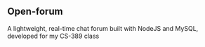 ## Open-forum ##
A lightweight, real-time chat forum built with NodeJS and MySQL, developed for my CS-389 class
